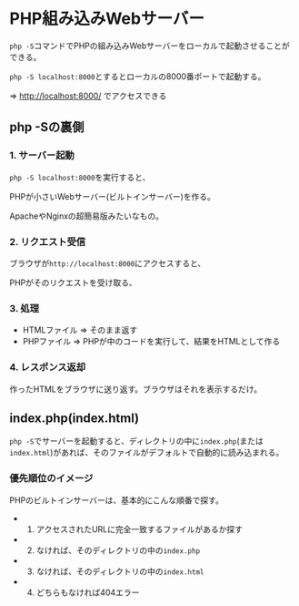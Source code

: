 # PHP組み込みWebサーバー

`php -S`コマンドでPHPの組み込みWebサーバーをローカルで起動させることができる。

`php -S localhost:8000`とするとローカルの8000番ポートで起動する。

=> [http://localhost:8000/](http://localhost:8000/) でアクセスできる

## php -Sの裏側

### 1. サーバー起動

`php -S localhost:8000`を実行すると、

PHPが小さいWebサーバー(ビルトインサーバー)を作る。

ApacheやNginxの超簡易版みたいなもの。

### 2. リクエスト受信

ブラウザが`http://localhost:8000`にアクセスすると、

PHPがそのリクエストを受け取る、

### 3. 処理

- HTMLファイル => そのまま返す
- PHPファイル => PHPが中のコードを実行して、結果をHTMLとして作る

### 4. レスポンス返却

作ったHTMLをブラウザに送り返す。ブラウザはそれを表示するだけ。

## index.php(index.html)

`php -S`でサーバーを起動すると、ディレクトリの中に`index.php`(または`index.html`)があれば、そのファイルがデフォルトで自動的に読み込まれる。

### 優先順位のイメージ

PHPのビルトインサーバーは、基本的にこんな順番で探す。

- 1. アクセスされたURLに完全一致するファイルがあるか探す
- 2. なければ、そのディレクトリの中の`index.php`
- 3. なければ、そのディレクトリの中の`index.html`
- 4. どちらもなければ404エラー

